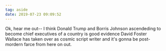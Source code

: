 ```yaml
---
tag: aside
date: 2019-07-23 09:09:52
---
```

Ok, hear me out-- I think Donald Trump and Borris Johnson ascendeding to become chief executives of a country is good evidence David Foster Wallace has taken over as cosmic script writer and it's gonna be post-mordern farce from here on out. 